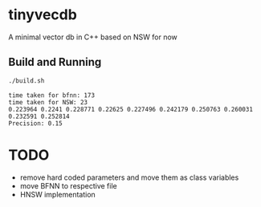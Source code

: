 # tinyvecdb
A minimal vector db in C++ based on NSW for now

## Build and Running
```bash
./build.sh
```
```
time taken for bfnn: 173
time taken for NSW: 23
0.223964 0.2241 0.228771 0.22625 0.227496 0.242179 0.250763 0.260031 0.232591 0.252814 
Precision: 0.15
```

# TODO
- remove hard coded parameters and move them as class variables
- move BFNN to respective file
- HNSW implementation